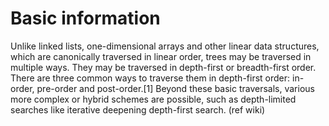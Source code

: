 # Basic information
Unlike linked lists, one-dimensional arrays and other linear data structures, which are canonically traversed in linear order, trees may be traversed in multiple ways. They may be traversed in depth-first or breadth-first order. There are three common ways to traverse them in depth-first order: in-order, pre-order and post-order.[1] Beyond these basic traversals, various more complex or hybrid schemes are possible, such as depth-limited searches like iterative deepening depth-first search.
(ref wiki)
